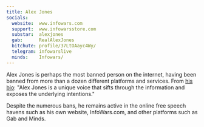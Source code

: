 ```yaml
---
title: Alex Jones
socials:
  website:  www.infowars.com
  support:  www.infowarsstore.com
  substar:  alexjones
  gab:      RealAlexJones
  bitchute: profile/37LtOAayc4Wy/
  telegram: infowarslive
  minds:    Infowars/
---
```


Alex Jones is perhaps the most banned person on the internet, having been banned from more than a dozen different platforms and services.
From [his bio](https://www.infowars.com/about-alex-jones/): "Alex Jones is a unique voice that sifts through the information and exposes the underlying intentions."

Despite the numerous bans, he remains active in the online free speech havens such as his own website, InfoWars.com, and other platforms such as Gab and Minds.
